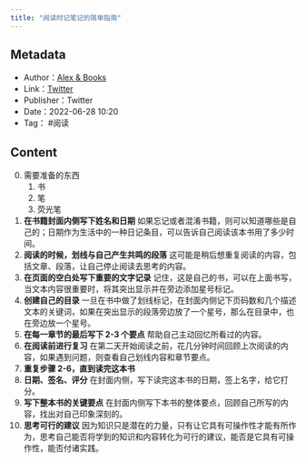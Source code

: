 ```yaml
---
title: "阅读时记笔记的简单指南"
---
```

## Metadata
- Author：[Alex & Books](https://twitter.com/AlexAndBooks_)
- Link：[Twitter](https://twitter.com/AlexAndBooks_/status/1310431178344853504)
- Publisher：Twitter
- Date：2022-06-28 10:20
- Tag： #阅读 
## Content
0. 需要准备的东西
	1. 书
	2. 笔
	3. 荧光笔
1. **在书籍封面内侧写下姓名和日期**
如果忘记或者混淆书籍，则可以知道哪些是自己的；日期作为生活中的一种日记条目，可以告诉自己阅读该本书用了多少时间。
2. **阅读的时候，划线与自己产生共鸣的段落**
这可能是稍后想重复阅读的内容，包括文章、段落，让自己停止阅读去思考的内容。
3. **在页面的空白处写下重要的文字记录**
记住，这是自己的书，可以在上面书写，当文本内容很重要时，将其突出显示并在旁边添加星号标记。
4. **创建自己的目录**
一旦在书中做了划线标记，在封面内侧记下页码数和几个描述文本的关键词，如果在突出显示的段落旁边放了一个星号，那么在目录中，也在旁边放一个星号。
5. **在每一章节的最后写下 2-3 个要点**
帮助自己主动回忆所看过的内容。
6. **在阅读前进行复习**
在第二天开始阅读之前，花几分钟时间回顾上次阅读的内容，如果遇到问题，则查看自己划线内容和章节要点。
7. **重复步骤 2-6，直到读完这本书**
8. **日期、签名、评分**
在封面内侧，写下读完这本书的日期，签上名字，给它打分。
9. **写下整本书的关键要点**
在封面内侧写下本书的整体要点，回顾自己所写的内容，找出对自己印象深刻的。
10. **思考可行的建议**
因为知识只是潜在的力量，只有让它具有可操作性才能有所作为，思考自己能否将学到的知识和内容转化为可行的建议，能否是它具有可操作性，能否付诸实践。